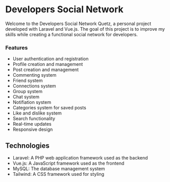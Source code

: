 # Developers Social Network

Welcome to the Developers Social Network Quetz, a personal project developed with Laravel and Vue.js. The goal of this project is to improve my skills while creating a functional social network for developers.

### Features

- User authentication and registration
- Profile creation and management
- Post creation and management
- Commenting system
- Friend system
- Connections system
- Group system
- Chat system
- Notifiation system
- Categories system for saved posts
- Like and dislike system
- Search functionality
- Real-time updates
- Responsive design



## Technologies

- Laravel: A PHP web application framework used as the backend
- Vue.js: A JavaScript framework used as the frontend
- MySQL: The database management system
- Tailwind: A CSS framework used for styling
